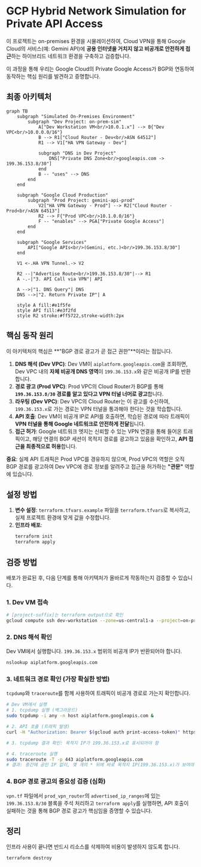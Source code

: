 # GCP Hybrid Network Simulation for Private API Access

이 프로젝트는 on-premises 환경을 시뮬레이션하여, Cloud VPN을 통해 Google Cloud의 서비스(예: Gemini API)에 **공용 인터넷을 거치지 않고 비공개로 안전하게 접근**하는 하이브리드 네트워크 환경을 구축하고 검증합니다.

이 과정을 통해 우리는 Google Cloud의 Private Google Access가 BGP와 연동하여 동작하는 핵심 원리를 발견하고 증명합니다.

## 최종 아키텍처

```mermaid
graph TB
    subgraph "Simulated On-Premises Environment"
        subgraph "Dev Project: on-prem-sim"
            A["Dev Workstation VM<br/>10.0.1.x"] --> B{"Dev VPC<br/>10.0.0.0/16"}
            B --> R1["Cloud Router - Dev<br/>ASN 64512"]
            R1 --> V1["HA VPN Gateway - Dev"]
            
            subgraph "DNS in Dev Project"
                DNS["Private DNS Zone<br/>googleapis.com -> 199.36.153.8/30"]
            end
            B -- "uses" --> DNS
        end
    end
    
    subgraph "Google Cloud Production"
        subgraph "Prod Project: gemini-api-prod"
            V2["HA VPN Gateway - Prod"] --> R2["Cloud Router - Prod<br/>ASN 64513"]
            R2 --> F{"Prod VPC<br/>10.1.0.0/16"}
            F -- "enables" --> PGA["Private Google Access"]
        end
    end
    
    subgraph "Google Services"
        API["Google APIs<br/>(Gemini, etc.)<br/>199.36.153.8/30"]
    end
    
    V1 <-.HA VPN Tunnel.-> V2
    
    R2 --|"Advertise Route<br/>199.36.153.8/30"|--> R1
    A -.-|"3. API Call via VPN"| API
    
    A -->|"1. DNS Query"| DNS
    DNS -->|"2. Return Private IP"| A
    
    style A fill:#e1f5fe
    style API fill:#e3f2fd
    style R2 stroke:#ff5722,stroke-width:2px
```

## 핵심 동작 원리

이 아키텍처의 핵심은 **"BGP 경로 광고가 곧 접근 권한"**이라는 점입니다.

1.  **DNS 해석 (Dev VPC)**: Dev VM이 `aiplatform.googleapis.com`을 조회하면, Dev VPC 내의 **자체 비공개 DNS 영역**이 `199.36.153.x`와 같은 비공개 IP를 반환합니다.
2.  **경로 광고 (Prod VPC)**: Prod VPC의 Cloud Router가 BGP를 통해 **`199.36.153.8/30` 경로를 알고 있다고 VPN 터널 너머로 광고**합니다.
3.  **라우팅 (Dev VPC)**: Dev VPC의 Cloud Router는 이 광고를 수신하여, `199.36.153.x`로 가는 경로는 VPN 터널을 통과해야 한다는 것을 학습합니다.
4.  **API 호출**: Dev VM이 비공개 IP로 API를 호출하면, 학습된 경로에 따라 트래픽이 **VPN 터널을 통해 Google 네트워크로 안전하게 전달**됩니다.
5.  **접근 허가**: Google 네트워크 엣지는 신뢰할 수 있는 VPN 연결을 통해 들어온 트래픽이고, 해당 연결의 BGP 세션이 목적지 경로를 광고하고 있음을 확인하고, **API 접근을 최종적으로 허용**합니다.

**중요**: 실제 API 트래픽은 Prod VPC를 경유하지 않으며, Prod VPC의 역할은 오직 BGP 경로를 광고하여 Dev VPC에 경로 정보를 알려주고 접근을 허가하는 **"관문"** 역할에 있습니다.

## 설정 방법

1.  **변수 설정**: `terraform.tfvars.example` 파일을 `terraform.tfvars`로 복사하고, 실제 프로젝트 환경에 맞게 값을 수정합니다.
2.  **인프라 배포**:
    ```bash
    terraform init
    terraform apply
    ```

## 검증 방법

배포가 완료된 후, 다음 단계를 통해 아키텍처가 올바르게 작동하는지 검증할 수 있습니다.

### 1. Dev VM 접속
```bash
# [project-suffix]는 terraform output으로 확인
gcloud compute ssh dev-workstation --zone=us-central1-a --project=on-prem-sim-[project-suffix]
```

### 2. DNS 해석 확인
Dev VM에서 실행합니다. `199.36.153.x` 범위의 비공개 IP가 반환되어야 합니다.
```bash
nslookup aiplatform.googleapis.com
```

### 3. 네트워크 경로 확인 (가장 확실한 방법)
`tcpdump`와 `traceroute`를 함께 사용하여 트래픽이 비공개 경로로 가는지 확인합니다.

```bash
# Dev VM에서 실행
# 1. tcpdump 실행 (백그라운드)
sudo tcpdump -i any -n host aiplatform.googleapis.com &

# 2. API 호출 (트래픽 발생)
curl -H "Authorization: Bearer $(gcloud auth print-access-token)" https://aiplatform.googleapis.com/

# 3. tcpdump 결과 확인: 목적지 IP가 199.36.153.x로 표시되어야 함

# 4. traceroute 실행
sudo traceroute -T -p 443 aiplatform.googleapis.com
# 결과: 중간에 공인 IP 없이, 몇 개의 * 뒤에 바로 목적지 IP(199.36.153.x)가 보여야 함
```

### 4. BGP 경로 광고의 중요성 검증 (심화)
`vpn.tf` 파일에서 `prod_vpn_router`의 `advertised_ip_ranges`에 있는 `199.36.153.8/30` 블록을 주석 처리하고 `terraform apply`를 실행하면, API 호출이 실패하는 것을 통해 BGP 경로 광고가 핵심임을 증명할 수 있습니다.

## 정리

인프라 사용이 끝나면 반드시 리소스를 삭제하여 비용이 발생하지 않도록 합니다.
```bash
terraform destroy